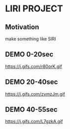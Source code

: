 # **LIRI PROJECT**

## **Motivation**
make something like SIRI

## **DEMO 0-20sec**
https://j.gifs.com/r80orK.gif

## **DEMO 20-40sec**
https://j.gifs.com/zvmzJm.gif

## **DEMO 40-55sec**
https://j.gifs.com/L7gzkA.gif